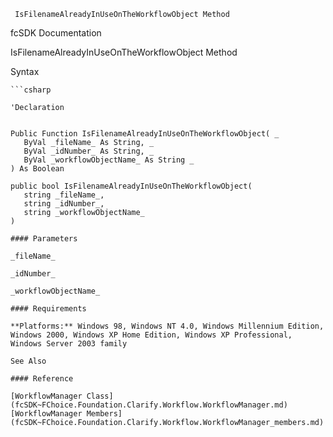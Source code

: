 ﻿     IsFilenameAlreadyInUseOnTheWorkflowObject Method                                                   

fcSDK Documentation

IsFilenameAlreadyInUseOnTheWorkflowObject Method

Syntax

```vbnet
```csharp

'Declaration
 

Public Function IsFilenameAlreadyInUseOnTheWorkflowObject( _
   ByVal _fileName_ As String, _
   ByVal _idNumber_ As String, _
   ByVal _workflowObjectName_ As String _
) As Boolean

public bool IsFilenameAlreadyInUseOnTheWorkflowObject( 
   string _fileName_,
   string _idNumber_,
   string _workflowObjectName_
)

#### Parameters

_fileName_

_idNumber_

_workflowObjectName_

#### Requirements

**Platforms:** Windows 98, Windows NT 4.0, Windows Millennium Edition, Windows 2000, Windows XP Home Edition, Windows XP Professional, Windows Server 2003 family

See Also

#### Reference

[WorkflowManager Class](fcSDK~FChoice.Foundation.Clarify.Workflow.WorkflowManager.md)  
[WorkflowManager Members](fcSDK~FChoice.Foundation.Clarify.Workflow.WorkflowManager_members.md)